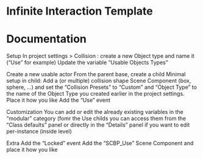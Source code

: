 # Infinite Interaction Template
# Documentation

Setup
In project settings > Collision : create a new Object type and name it (“Use” for example)
Update the variable “Usable Objects Types”


Create a new usable actor
From the parent base, create a child
Minimal setup in child:
Add a (or multiple) collision shape Scene Component (box, sphere, …) and set the “Collision Presets” to “Custom” and “Object Type” to the name of the Object Type you created earlier in the project settings. Place it how you like
Add the “Use” event

Customization
You can add or edit the already existing variables in the “modular” category (fomr the Use childs you can access them from the “Class defaults” panel or directly in the “Details” panel if you want to edit per-instance (inside level)

Extra
Add the “Locked” event
Add the “SCBP_Use” Scene Component and place it how you like
